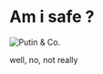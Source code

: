 # Am i safe ?
![Putin & Co.](http://www.dailysquat.com/wp-content/uploads/2016/08/Coz_b_9XEAATTRl-646x437.jpg)

well, no, not really
